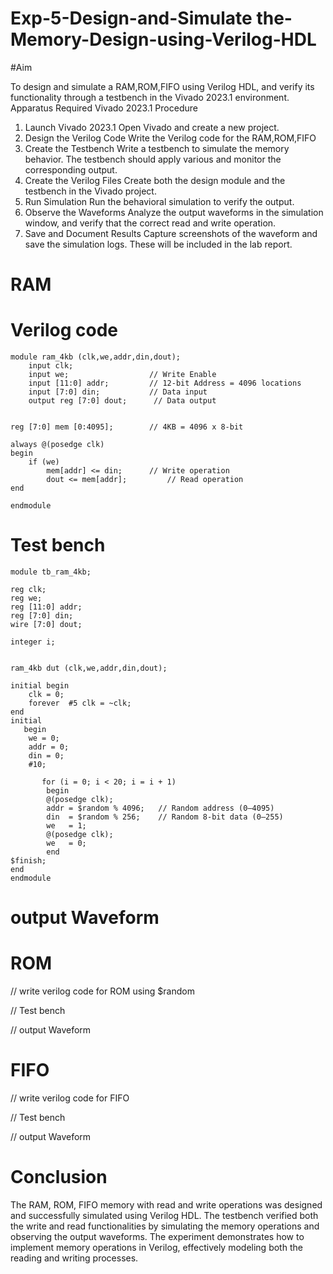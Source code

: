 # Exp-5-Design-and-Simulate the-Memory-Design-using-Verilog-HDL

#Aim

To design and simulate a RAM,ROM,FIFO using Verilog HDL, and verify its functionality through a testbench in the Vivado 2023.1 environment.
Apparatus Required
Vivado 2023.1
Procedure
1. Launch Vivado 2023.1
Open Vivado and create a new project.
2. Design the Verilog Code
Write the Verilog code for the RAM,ROM,FIFO
3. Create the Testbench
Write a testbench to simulate the memory behavior. The testbench should apply various and monitor the corresponding output.
4. Create the Verilog Files
Create both the design module and the testbench in the Vivado project.
5. Run Simulation
Run the behavioral simulation to verify the output.
6. Observe the Waveforms
Analyze the output waveforms in the simulation window, and verify that the correct read and write operation.
7. Save and Document Results
Capture screenshots of the waveform and save the simulation logs. These will be included in the lab report.

# RAM
# Verilog code
```
module ram_4kb (clk,we,addr,din,dout);
    input clk;
    input we;                  // Write Enable
    input [11:0] addr;         // 12-bit Address = 4096 locations
    input [7:0] din;           // Data input
    output reg [7:0] dout;      // Data output


reg [7:0] mem [0:4095];        // 4KB = 4096 x 8-bit

always @(posedge clk) 
begin
    if (we)
        mem[addr] <= din;      // Write operation
        dout <= mem[addr];         // Read operation
end

endmodule
```
# Test bench
```
module tb_ram_4kb;

reg clk;
reg we;
reg [11:0] addr;
reg [7:0] din;
wire [7:0] dout;

integer i;


ram_4kb dut (clk,we,addr,din,dout);

initial begin
    clk = 0;
    forever  #5 clk = ~clk;
end
initial 
   begin
    we = 0;
    addr = 0;
    din = 0;
    #10;

       for (i = 0; i < 20; i = i + 1) 
        begin
        @(posedge clk);
        addr = $random % 4096;   // Random address (0–4095)
        din  = $random % 256;    // Random 8-bit data (0–255)
        we   = 1;
        @(posedge clk);
        we   = 0;
        end
$finish;
end
endmodule
```

# output Waveform



# ROM
 // write verilog code for ROM using $random
 
 // Test bench

// output Waveform

 # FIFO
 // write verilog code for FIFO
 
 // Test bench

// output Waveform



# Conclusion
The RAM, ROM, FIFO memory with read and write operations was designed and successfully simulated using Verilog HDL. The testbench verified both the write and read functionalities by simulating the memory operations and observing the output waveforms. The experiment demonstrates how to implement memory operations in Verilog, effectively modeling both the reading and writing processes.
 
 

